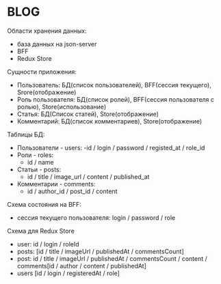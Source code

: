 # BLOG

Области хранения данных:

- база данных на json-server
- BFF
- Redux Store

Сущности приложения:

- Пользователь: БД(список пользователей), BFF(сессия текущего), Srore(отображение)
- Роль пользователя: БД(список ролей), BFF(сессия пользователя с ролью), Store(использование)
- Статья: БД(Список статей), Store(отображение)
- Комментарий: БД(список комментариев), Store(отображение)

Таблицы БД:

- Пользователи - users:
  -id / login / password / registed_at / role_id
- Роли - roles:
    - id / name
- Статьи - posts:
    - id / title / image_url / content / published_at
- Комментарии - comments:
    - id / author_id / post_id / content

Схема состояния на BFF:

- сессия текущего пользователя: login / password / role

Схема для Redux Store

- user: id / login / roleId
- posts: [id / title / imageUrl / publishedAt / commentsCount]
- post: id / title / imageUrl / publishedAt / commentsCount / content / comments[id / author / content / publishedAt]
- users [id / login / registeredAt / role]
